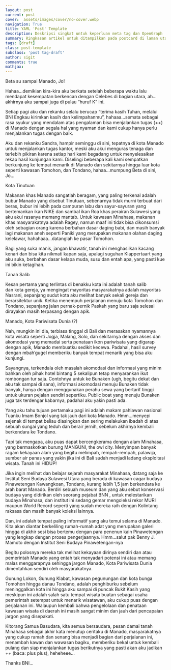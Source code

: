 ```yaml
---
layout: post
current: post
cover:  assets/images/cover/no-cover.webp
navigation: True
title: YAML 'Post' Template
description: Deskripsi singkat untuk keperluan meta tag dan OpenGraph
summary: Ringkasan artikel untuk ditampilkan pada postcard di laman utama, topik, dan artikel terkait.
tags: [draft]
class: post-template
subclass: 'post tag-draft'
author: sigit
comments: true
mathjax:
---
```


Beta su sampai Manado, Jo!

Hahaa…demikian kira-kira aku berkata setelah beberapa waktu lalu mendapat kesempatan berkencan dengan Celebes di bagian utara, ah…akhirnya aku sampai juga di pulau “huruf K” ini.

Setiap pagi aku dan rekanku selalu berucap “terima kasih Tuhan, melalui BNI Engkau kirimkan kasih dan kelimpahanmu”, hahaaa…semata sebagai rasa syukur yang mendalam atas pengalaman bisa menjalankan tugas (++) di Manado dengan segala hal yang nyaman dan kami cukup hanya perlu menjalankan tugas dengan baik.

Aku dan rekanku Sandra, hampir seminggu di sini, tepatnya di kota Manado untuk menjalankan tugas kantor, meski aku akui menguras tenaga dan terlebih pikiran karena setiap hari kami begadang untuk menyelesaikan rekap hasil kunjungan kami. Diselingi beberapa kali kami sempatkan berkunjung ke tempat menarik di Manado dan sekitarnya hingga luar kota seperti kawasan Tomohon, dan Tondano, hahaa…mumpung Beta di sini, Jo…

Kota Tinutuan

Makanan khas Manado sangatlah beragam, yang paling terkenal adalah bubur Manado yang disebut Tinutuan, sebenarnya tidak murni terbuat dari beras, bubur ini lebih pada campuran labu dan sayur-sayuran yang bertemankan ikan NIKE dan sambal ikan Roa khas perairan Sulawesi yang aku akui rasanya memang mantab. Untuk kawasan Minahasa, makanan khas masyarakatnya adalah Ragey, namun maaf ini tidak bisa dikonsumsi oleh sebagian orang karena berbahan dasar daging babi, dan masih banyak lagi makanan aneh seperti Paniki yang merupakan makanan olahan daging kelelawar, hahahaaa…datanglah ke pasar Tomohon.

Bagi yang suka manis, jangan khawatir, tanah ini menghasilkan kacang kenari dan bisa kita nikmati kapan saja, apalagi suguhan Klappertaart yang aku suka, berbahan dasar kelapa muda, susu dan entah apa, yang pasti kue ini bikin ketagihan.

Tanah Salib

Kesan pertama yang terlintas di benakku kota ini adalah tanah salib dan kota gereja, ya mengingat mayoritas masyarakatnya adalah mayoritas Nasrani, sepanjang sudut kota aku melihat banyak sekali gereja dan berarsitektur unik. Ketika menempuh perjalanan menuju kota Tomohon dan Tondano, sepanjang jalan pernak-pernik Paskah yang baru saja selesai dirayakan masih terpasang dengan apik.

Manado, Kota Pariwisata Dunia (?)

Nah, mungkin ini dia, terbiasa tinggal di Bali dan merasakan nyamannya kota wisata seperti Jogja, Malang, Solo, dan sekitarnya dengan akses dan akomodasi yang memadai serta penataan ikon pariwisata yang digarap dengan apik, Manado membuatku sedikit kecewa. Padahal, hasil survey dengan mbah’gugel memberiku banyak tempat menarik yang bisa aku kunjungi.

Sayangnya, terkendala oleh masalah akomodasi dan informasi yang minim bahkan oleh pihak hotel bintang 5 sekalipun tetap menyarankan ikut rombongan tur saja. Contohnya untuk ke Bunaken (ugh, begitu dekat dan aku tak sampai di sana), informasi akomodasi menuju Bunaken tidak banyak, hanya dengan menggunakan perahu sewa yang bertarif tinggi untuk ukuran pejalan sendiri sepertiku. Public boat yang menuju Bunaken juga tak terdengar kabarnya, padahal aku yakin pasti ada.

Yang aku tahu tujuan pertamaku pagi ini adalah makam pahlawan nasional Tuanku Imam Bonjol yang tak jauh dari kota Manado. Hmm…menyepi sejenak di tempat beliau diasingkan dan sering melakukan ibadah di atas sebuah sungai yang teduh dan berair jernih, sebelum akhirnya kembali berkendara ke Tondano.

Tapi tak mengapa, aku puas dapat bercengkerama dengan alam Minahasa, yang bermaskotkan burung MANGUNI, the owl city. Menyimpan banyak ragam kekayaan alam yang begitu melimpah, rempah-rempah, palawija, sumber air panas yang yakin jika ini di Bali sudah menjadi ladang eksploitasi wisata. Tanah ini HIDUP!

Jika ingin melihat dan belajar sejarah masyarakat Minahasa, datang saja ke Institut Seni Budaya Sulawesi Utara yang berada di kawasan cagar budaya Pinawetengan Kawangkoan, Tondano, kurang lebih 1,5 jam berkendara ke arah barat Manado. Berdiri sebuah museum dan yang aku sebut konservasi budaya yang didirikan oleh seorang pejabat BNN , untuk melestarikan budaya Minahasa, dan institut ini sedang gemar mengoleksi rekor MURI maupun World Record seperti yang sudah mereka raih dengan Kolintang raksasa dan masih banyak koleksi lainnya.

Dan, ini adalah tempat paling informatif yang aku temui selama di Manado. Kita akan diantar berkeliling rumah-rumah adat yang merupakan galeri hingga di akhir sesi bisa bertemu dengan para penenun kain Pinawetengan yang lengkap dengan proses pengerjaannya. Hmm…salut pak Benny J. Mamoto dengan Institut Seni Budaya Pinawetengan-nya

Begitu polosnya mereka tak melihat kekayaan dirinya sendiri dan atau pemerintah Manado yang entah tak menyadari potensi ini atau memang malas menggarapnya sehingga jargon Manado, Kota Pariwisata Dunia dimentahkan sendiri oleh masyarakatnya.

Gunung Lokon, Gunung Klabat, kawasan pegunungan dan kota bunga Tomohon hingga danau Tondano, adalah penghiburku sebelum meninggalkan kota ini hingga aku sampai di puncak Bukit Kasih yang meskipun ini adalah salah satu tempat wisata buatan sebagai usaha pemerintah setempat untuk menarik wisatawan, aku cukup puas dengan perjalanan ini. Walaupun kembali bahwa pengelolaan dan penataan kawasan wisata di daerah ini masih sangat minim dan jauh dari pencapaian jargon yang disepakati.

Kitorang Samua Basudara, kita semua bersaudara, pesan damai tanah Minahasa sebagai akhir kata menutup ceritaku di Manado, masyarakatnya yang cukup ramah dan senang bisa menjadi bagian dari perjalanan ini, menambah kawan dan wawasan bagiku, memberiku bekal untuk kembali pulang dan siap menjalankan tugas berikutnya yang pasti akan aku jadikan ++ (baca: plus plus), heheheee…

Thanks BNI…